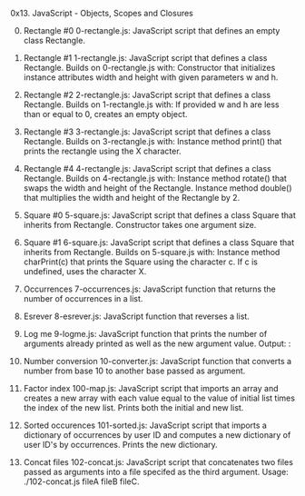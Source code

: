 0x13. JavaScript - Objects, Scopes and Closures

0. Rectangle #0
0-rectangle.js: JavaScript script that defines an empty class Rectangle.

1. Rectangle #1
1-rectangle.js: JavaScript script that defines a class Rectangle. Builds on 0-rectangle.js with:
Constructor that initializes instance attributes width and height with given parameters w and h.

2. Rectangle #2
2-rectangle.js: JavaScript script that defines a class Rectangle. Builds on 1-rectangle.js with:
If provided w and h are less than or equal to 0, creates an empty object.

3. Rectangle #3
3-rectangle.js: JavaScript script that defines a class Rectangle. Builds on 3-rectangle.js with:
Instance method print() that prints the rectangle using the X character.

4. Rectangle #4
4-rectangle.js: JavaScript script that defines a class Rectangle. Builds on 4-rectangle.js with:
Instance method rotate() that swaps the width and height of the Rectangle.
Instance method double() that multiplies the width and height of the Rectangle by 2.

5. Square #0
5-square.js: JavaScript script that defines a class Square that inherits from Rectangle.
Constructor takes one argument size.

6. Square #1
6-square.js: JavaScript script that defines a class Square that inherits from Rectangle. Builds on 5-square.js with:
Instance method charPrint(c) that prints the Square using the character c.
If c is undefined, uses the character X.

7. Occurrences
7-occurrences.js: JavaScript function that returns the number of occurrences in a list.

8. Esrever
8-esrever.js: JavaScript function that reverses a list.

9. Log me
9-logme.js: JavaScript function that prints the number of arguments already printed as well as the new argument value.
Output: <number arguments already printed>: <current argument value>

10. Number conversion
10-converter.js: JavaScript function that converts a number from base 10 to another base passed as argument.

11. Factor index
100-map.js: JavaScript script that imports an array and creates a new array with each value equal to the value of initial list times the index of the new list.
Prints both the initial and new list.

12. Sorted occurences
101-sorted.js: JavaScript script that imports a dictionary of occurrences by user ID and computes a new dictionary of user ID's by occurrences.
Prints the new dictionary.

13. Concat files
102-concat.js: JavaScript script that concatenates two files passed as arguments into a file specifed as the third argument.
Usage: ./102-concat.js fileA fileB fileC.
